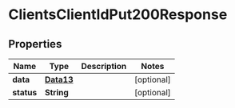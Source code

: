 

# ClientsClientIdPut200Response


## Properties

Name | Type | Description | Notes
------------ | ------------- | ------------- | -------------
**data** | [**Data13**](Data13.md) |  |  [optional]
**status** | **String** |  |  [optional]




